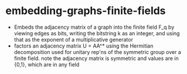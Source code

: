 # embedding-graphs-finite-fields

- Embeds the adjacency matrix of a graph into the finite field F_q by viewing edges as bits, writing the bitstring k as an integer, and using that as the exponent of a multiplicative generator
- factors an adjacency matrix U = AA^* using the Hermitian decomposition used for unitary rep'ns of the symmetric group over a finite field. note the adjacency matrix is symmetric and values are in {0,1}, which are in any field
